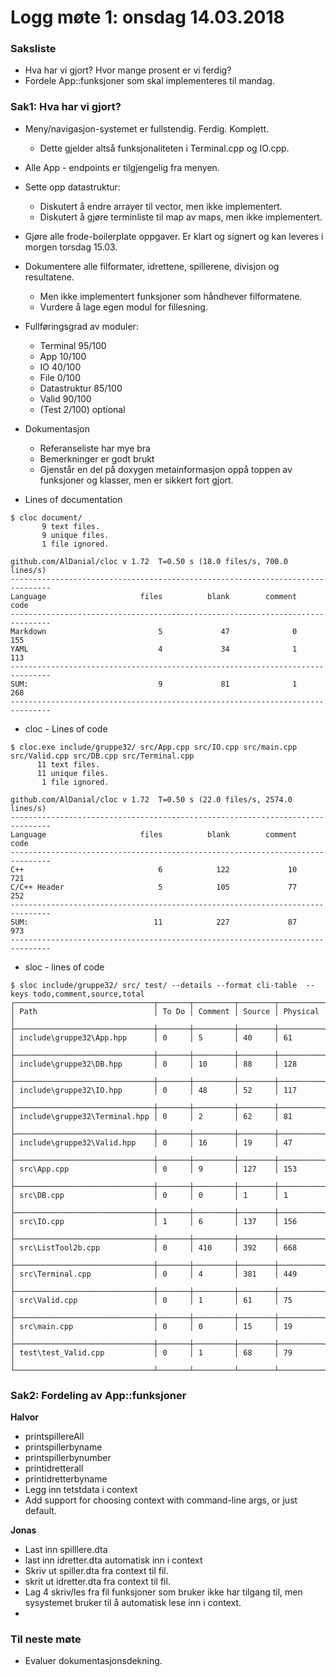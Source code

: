 # Logg møte 1: onsdag 14.03.2018

### Saksliste
* Hva har vi gjort? Hvor mange prosent er vi ferdig?
* Fordele App::funksjoner som skal implementeres til mandag.


### Sak1: Hva har vi gjort?

* Meny/navigasjon-systemet er fullstendig. Ferdig. Komplett.
    - Dette gjelder altså funksjonaliteten i Terminal.cpp og IO.cpp.
* Alle App - endpoints er tilgjengelig fra menyen.
* Sette opp datastruktur:
    - Diskutert å endre arrayer til vector, men ikke implementert.
    - Diskutert å gjøre terminliste til map av maps, men ikke implementert.
* Gjøre alle frode-boilerplate oppgaver. Er klart og signert og kan leveres i morgen torsdag 15.03.
* Dokumentere alle filformater, idrettene, spillerene, divisjon og resultatene.
    - Men ikke implementert funksjoner som håndhever filformatene.
    - Vurdere å lage egen modul for fillesning.

* Fullføringsgrad av moduler:
    - Terminal 95/100
    - App 10/100
    - IO 40/100
    - File 0/100
    - Datastruktur 85/100
    - Valid 90/100
    - (Test 2/100) optional

* Dokumentasjon
    - Referanseliste har mye bra
    - Bemerkninger er godt brukt
    - Gjenstår en del på doxygen metainformasjon oppå toppen av funksjoner og klasser, men er sikkert fort gjort.

* Lines of documentation
```
$ cloc document/
       9 text files.
       9 unique files.
       1 file ignored.

github.com/AlDanial/cloc v 1.72  T=0.50 s (18.0 files/s, 700.0 lines/s)
-------------------------------------------------------------------------------
Language                     files          blank        comment           code
-------------------------------------------------------------------------------
Markdown                         5             47              0            155
YAML                             4             34              1            113
-------------------------------------------------------------------------------
SUM:                             9             81              1            268
-------------------------------------------------------------------------------

```

* cloc - Lines of code
```
$ cloc.exe include/gruppe32/ src/App.cpp src/IO.cpp src/main.cpp src/Valid.cpp src/DB.cpp src/Terminal.cpp
      11 text files.
      11 unique files.
       1 file ignored.

github.com/AlDanial/cloc v 1.72  T=0.50 s (22.0 files/s, 2574.0 lines/s)
-------------------------------------------------------------------------------
Language                     files          blank        comment           code
-------------------------------------------------------------------------------
C++                              6            122             10            721
C/C++ Header                     5            105             77            252
-------------------------------------------------------------------------------
SUM:                            11            227             87            973
-------------------------------------------------------------------------------
```

* sloc - lines of code
```
$ sloc include/gruppe32/ src/ test/ --details --format cli-table  --keys todo,comment,source,total
┌───────────────────────────────┬───────┬─────────┬────────┬──────────┐
│ Path                          │ To Do │ Comment │ Source │ Physical │
├───────────────────────────────┼───────┼─────────┼────────┼──────────┤
│ include\gruppe32\App.hpp      │ 0     │ 5       │ 40     │ 61       │
├───────────────────────────────┼───────┼─────────┼────────┼──────────┤
│ include\gruppe32\DB.hpp       │ 0     │ 10      │ 88     │ 128      │
├───────────────────────────────┼───────┼─────────┼────────┼──────────┤
│ include\gruppe32\IO.hpp       │ 0     │ 48      │ 52     │ 117      │
├───────────────────────────────┼───────┼─────────┼────────┼──────────┤
│ include\gruppe32\Terminal.hpp │ 0     │ 2       │ 62     │ 81       │
├───────────────────────────────┼───────┼─────────┼────────┼──────────┤
│ include\gruppe32\Valid.hpp    │ 0     │ 16      │ 19     │ 47       │
├───────────────────────────────┼───────┼─────────┼────────┼──────────┤
│ src\App.cpp                   │ 0     │ 9       │ 127    │ 153      │
├───────────────────────────────┼───────┼─────────┼────────┼──────────┤
│ src\DB.cpp                    │ 0     │ 0       │ 1      │ 1        │
├───────────────────────────────┼───────┼─────────┼────────┼──────────┤
│ src\IO.cpp                    │ 1     │ 6       │ 137    │ 156      │
├───────────────────────────────┼───────┼─────────┼────────┼──────────┤
│ src\ListTool2b.cpp            │ 0     │ 410     │ 392    │ 668      │
├───────────────────────────────┼───────┼─────────┼────────┼──────────┤
│ src\Terminal.cpp              │ 0     │ 4       │ 381    │ 449      │
├───────────────────────────────┼───────┼─────────┼────────┼──────────┤
│ src\Valid.cpp                 │ 0     │ 1       │ 61     │ 75       │
├───────────────────────────────┼───────┼─────────┼────────┼──────────┤
│ src\main.cpp                  │ 0     │ 0       │ 15     │ 19       │
├───────────────────────────────┼───────┼─────────┼────────┼──────────┤
│ test\test_Valid.cpp           │ 0     │ 1       │ 68     │ 79       │
└───────────────────────────────┴───────┴─────────┴────────┴──────────┘
```


### Sak2: Fordeling av App::funksjoner

**Halvor**

* printspillereAll 
* printspillerbyname
* printspillerbynumber
* printidretterall
* printidretterbyname
* Legg inn tetstdata i context
* Add support for choosing context with command-line args, or just default.

**Jonas**
* Last inn spilllere.dta
* last inn idretter.dta automatisk inn i context
* Skriv ut spiller.dta fra context til fil.
* skrit ut idretter.dta fra context til fil.
* Lag 4 skriv/les fra fil funksjoner som bruker ikke har tilgang til, men sysystemet bruker til å automatisk lese inn i context.
* 


### Til neste møte
* Evaluer dokumentasjonsdekning.
